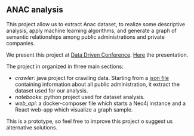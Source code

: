 
## ANAC analysis
This project allow us to extract Anac dataset, to realize some descriptive analysis, apply machine learning algorithms, and generate a graph of semantic relationships among public administrations and private companies.

We present this project at [Data Driven Conference](https://2018.datadriveninnovation.org/it/). [Here](https://www.slideshare.net/DataDrivenInnovation/machine-learning-on-public-procurement-open-data-the-anac-case-study-fabiana-lanotte) the presentation.

The project in organized in three main sections:
- *crawler*: java project for crawling data. Starting from a [json file](https://github.com/fabiana001/anacAnalysis/blob/master/crawler/src/main/resources/response.json) containing information about all public administration, it extract the dataset used for our analysis.
- *notebooks*: python project used for dataset analysis.
- *web_api*: a docker-composer file which starts a Neo4j instance and a React web-app which visualize a graph sample.

This is a prototype, so feel free to improve this project o suggest us alternative solutions.   
